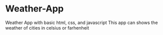 # Weather-App
Weather App with basic html, css, and javascript
This app can shows the weather of cities in celsius or farhenheit
